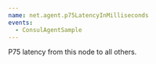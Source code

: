 ```yaml
---
name: net.agent.p75LatencyInMilliseconds
events:
  - ConsulAgentSample
---
```


P75 latency from this node to all others.